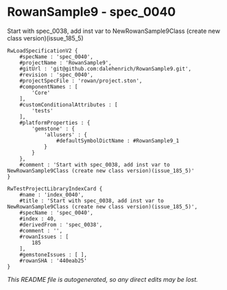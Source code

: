 # RowanSample9 - spec_0040
Start with spec_0038, add inst var to NewRowanSample9Class (create new class version)(issue_185_5)
```
RwLoadSpecificationV2 {
	#specName : 'spec_0040',
	#projectName : 'RowanSample9',
	#gitUrl : 'git@github.com:dalehenrich/RowanSample9.git',
	#revision : 'spec_0040',
	#projectSpecFile : 'rowan/project.ston',
	#componentNames : [
		'Core'
	],
	#customConditionalAttributes : [
		'tests'
	],
	#platformProperties : {
		'gemstone' : {
			'allusers' : {
				#defaultSymbolDictName : #RowanSample9_1
			}
		}
	},
	#comment : 'Start with spec_0038, add inst var to NewRowanSample9Class (create new class version)(issue_185_5)'
}

RwTestProjectLibraryIndexCard {
	#name : 'index_0040',
	#title : 'Start with spec_0038, add inst var to NewRowanSample9Class (create new class version)(issue_185_5)',
	#specName : 'spec_0040',
	#index : 40,
	#derivedFrom : 'spec_0038',
	#comment : '',
	#rowanIssues : [
		185
	],
	#gemstoneIssues : [ ],
	#rowanSHA : '440eab25'
}
```

*This README file is autogenerated, so any direct edits may be lost.*
